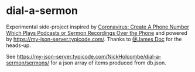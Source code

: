 # dial-a-sermon

Experimental side-project inspired by [Coronavirus: Create A Phone Number Which Plays Podcasts or Sermon Recordings Over the Phone](https://www.switchedonnetwork.com/2020/03/18/coronavirus-create-a-phone-number-which-plays-podcasts-or-sermon-recordings-over-the-phone/) and powered by https://my-json-server.typicode.com/.  Thanks to [@James Doc](https://twitter.com/jamesdoc/status/1243190657243586563?s=20) for the heads-up.

See https://my-json-server.typicode.com/NickHolcombe/dial-a-sermon/sermons/ for a json array of items produced from db.json.
